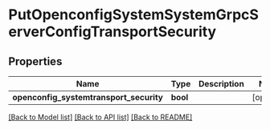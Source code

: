 # PutOpenconfigSystemSystemGrpcServerConfigTransportSecurity

## Properties
Name | Type | Description | Notes
------------ | ------------- | ------------- | -------------
**openconfig_systemtransport_security** | **bool** |  | [optional] 

[[Back to Model list]](../README.md#documentation-for-models) [[Back to API list]](../README.md#documentation-for-api-endpoints) [[Back to README]](../README.md)


